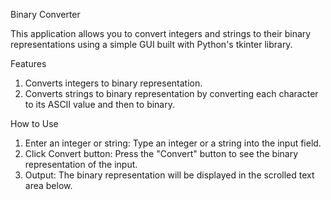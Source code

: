 Binary Converter

This application allows you to convert integers and strings to their binary representations
using a simple GUI built with Python's tkinter library.

Features

1) Converts integers to binary representation.
2) Converts strings to binary representation by converting each character to its ASCII value and then to binary.

How to Use

1. Enter an integer or string: Type an integer or a string into the input field.
2. Click Convert button: Press the "Convert" button to see the binary representation of the input.
3. Output: The binary representation will be displayed in the scrolled text area below.
